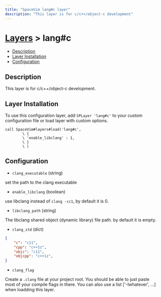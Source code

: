 ```yaml
---
title: "SpaceVim lang#c layer"
description: "This layer is for c/c++/object-c development"
---
```


# [Layers](https://spacevim.org/layers) > lang#c


<!-- vim-markdown-toc GFM -->

- [Description](#description)
- [Layer Installation](#layer-installation)
- [Configuration](#configuration)

<!-- vim-markdown-toc -->

## Description

This layer is for c/c++/object-c development.

## Layer Installation

To use this configuration layer, add `SPLayer 'lang#c'` to your custom configuration file or load layer with custom options.

```vim
call SpaceVim#layers#load('lang#c',
        \ {
        \ 'enable_libclang' : 1,
        \ }
        \ )
```

## Configuration

- `clang_executable` (string)

set the path to the clang executable

- `enable_libclang` (boolean)

use libclang instead of `clang -cc1`, by default it is 0.

- `libclang_path` (string)

The libclang shared object (dynamic library) file path. by default it is empty.

- `clang_std` (dict)

```json
{
    "c": "c11",
    "cpp": "c++1z",
    "objc": "c11",
    "objcpp": "c++1z",
}
```

- `clang_flag`

Create a `.clang` file at your project root. You should be able to just paste most of your compile flags in there. You can also use a list ['-Iwhatever', ...] when loadding this layer.
